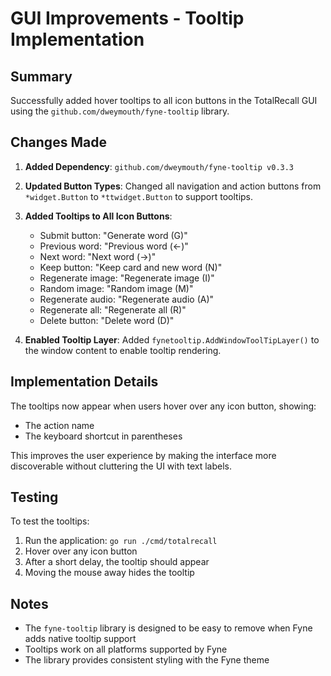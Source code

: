 # GUI Improvements - Tooltip Implementation

## Summary

Successfully added hover tooltips to all icon buttons in the TotalRecall GUI using the `github.com/dweymouth/fyne-tooltip` library.

## Changes Made

1. **Added Dependency**: `github.com/dweymouth/fyne-tooltip v0.3.3`

2. **Updated Button Types**: Changed all navigation and action buttons from `*widget.Button` to `*ttwidget.Button` to support tooltips.

3. **Added Tooltips to All Icon Buttons**:
   - Submit button: "Generate word (G)"
   - Previous word: "Previous word (←)"
   - Next word: "Next word (→)"
   - Keep button: "Keep card and new word (N)"
   - Regenerate image: "Regenerate image (I)"
   - Random image: "Random image (M)"
   - Regenerate audio: "Regenerate audio (A)"
   - Regenerate all: "Regenerate all (R)"
   - Delete button: "Delete word (D)"

4. **Enabled Tooltip Layer**: Added `fynetooltip.AddWindowToolTipLayer()` to the window content to enable tooltip rendering.

## Implementation Details

The tooltips now appear when users hover over any icon button, showing:
- The action name
- The keyboard shortcut in parentheses

This improves the user experience by making the interface more discoverable without cluttering the UI with text labels.

## Testing

To test the tooltips:
1. Run the application: `go run ./cmd/totalrecall`
2. Hover over any icon button
3. After a short delay, the tooltip should appear
4. Moving the mouse away hides the tooltip

## Notes

- The `fyne-tooltip` library is designed to be easy to remove when Fyne adds native tooltip support
- Tooltips work on all platforms supported by Fyne
- The library provides consistent styling with the Fyne theme